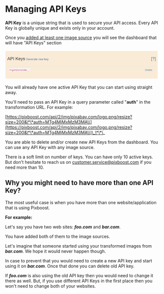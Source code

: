 # Managing API Keys

**API Key** is a unique string that is used to secure your API access. Every API Key is globally unique and exists only in your account.

Once you [added at least one image source](adding-image-source.md) you will see the dashboard that will have "API Keys" section

![](../.gitbook/assets/api-keys-list.png)

You will already have one active API Key that you can start using straight away.

You'll need to pass an API Key in a query parameter called "**auth**" in the transformation URL. For example:

[https://pixboost.com/api/2/img/pixabay.com/logo.png/resize?size=200&\*\*auth=MTg4MjMxMzM3MA\\](https://pixboost.com/api/2/img/pixabay.com/logo.png/resize?size=200&\*\*auth=MTg4MjMxMzM3MA\\)\_\*\*\_

You are able to delete and/or create new API Keys from the dashboard. You can use any API Key with any image source.

There is a soft limit on number of keys. You can have only 10 active keys. But don't hesitate to reach us on customer.service@pixboost.com if you need more than 10.

## Why you might need to have more than one API Key?

The most useful case is when you have more than one website/application that is using Pixboost.

**For example:**

Let's say you have two web sites: _**foo.com**_ and _**bar.com**_.

You have added both of them to the image sources.

Let's imagine that someone started using your transformed images from _**bar.com**_. We hope it would never happen though.

In case to prevent that you would need to create a new API key and start using it on _**bar.com**_. Once that done you can delete old API key.

If _**foo.com**_ is also using the old API key then you would need to change it there as well. But, if you use different API Keys in the first place then you won't need to change both of your websites.
